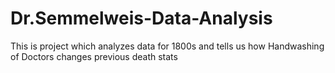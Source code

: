 # Dr.Semmelweis-Data-Analysis
This is project which analyzes data for 1800s and tells us how Handwashing of Doctors changes previous death stats

